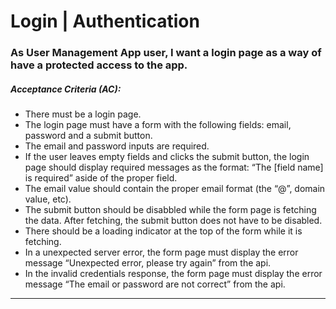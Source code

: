 # Login | Authentication

### As User Management App user, I want a login page as a way of have a protected access to the app.

##### Acceptance Criteria (AC):

- There must be a login page.
- The login page must have a form with the following fields: email, password and
  a submit button.
- The email and password inputs are required.
- If the user leaves empty fields and clicks the submit button, the login page
  should display required messages as the format: “The [field name] is required”
  aside of the proper field.
- The email value should contain the proper email format (the “@”, domain value,
  etc).
- The submit button should be disabbled while the form page is fetching the
  data. After fetching, the submit button does not have to be disabled.
- There should be a loading indicator at the top of the form while it is
  fetching.
- In a unexpected server error, the form page must display the error message
  “Unexpected error, please try again” from the api.
- In the invalid credentials response, the form page must display the error
  message “The email or password are not correct” from the api.

---
